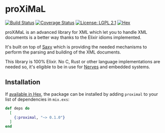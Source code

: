 # proXiMaL

[![Build Status](https://github.com/altenwald/proximal/actions/workflows/elixir.yml/badge.svg)](https://github.com/altenwald/proximal/actions/workflows/elixir.yml)
[![Coverage Status](https://coveralls.io/repos/github/altenwald/proximal/badge.svg)](https://coveralls.io/github/altenwald/proximal)
[![License: LGPL 2.1](https://img.shields.io/github/license/altenwald/proximal.svg)](https://github.com/altenwald/proximal/blob/main/COPYING)
[![Hex](https://img.shields.io/hexpm/v/proximal.svg)](https://hex.pm/packages/proximal)

[Saxy]: https://github.com/qcam/saxy
[Nerves]: https://www.nerves-project.org/

proXiMaL is an advanced library for XML which let you to handle XML documents
is a better way thanks to the Elixir idioms implemented.

It's built on top of [Saxy] which is providing the needed mechanisms to perform
the parsing and building of the XML documents.

This library is 100% Elixir. No C, Rust or other language implementations are
needed so, it's eligible to be in use for [Nerves] and embedded systems.

## Installation

If [available in Hex](https://hex.pm/docs/publish), the package can be installed
by adding `proximal` to your list of dependencies in `mix.exs`:

```elixir
def deps do
  [
    {:proximal, "~> 0.1.0"}
  ]
end
```
